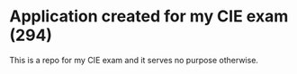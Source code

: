 # Application created for my CIE exam (294)

This is a repo for my CIE exam and it serves no purpose otherwise.
